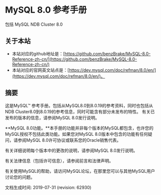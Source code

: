 # MySQL 8.0 参考手册

包括 MySQL NDB Cluster 8.0

## 关于本站

- 本站对应的github地址是：[https://github.com/benzBrake/MySQL-8.0-Reference-zh-cn/](https://github.com/benzBrake/MySQL-8.0-Reference-zh-cn/)
- 本站对应的官网英文站点是：[https://dev.mysql.com/doc/refman/8.0/en/](https://dev.mysql.com/doc/refman/8.0/en/)。

## 摘要

这是MySQL™ 参考手册。包括从MySQL8.0到8.0.19的参考资料，同时也包括从NDB Cluster8.0到8.0.19的参考信息，同时可能含有部分未发布的特性。 有关已发布的版本的信息，请参阅MySQL 8.0发行说明。

**MySQL 8.0功能。**本手册的功能并非每个版本的MySQL都包含，也许您的MySQL授权不包括此类功能。如果您对MySQL 8.0版本中包含的功能有任何疑问，请参阅MySQL 8.0许可协议或联系您的Oracle销售代表。

有关详细说明每个版本中的更改的说明，请参阅MySQL 8.0发行说明。

有关法律信息（包括许可信息），请参阅前言和法律声明。

有关使用MySQL的帮助，请访问MySQL论坛，在那里您可以与其他MySQL用户讨论您的问题。

文档生成时间: 2019-07-31 (revision: 62930)